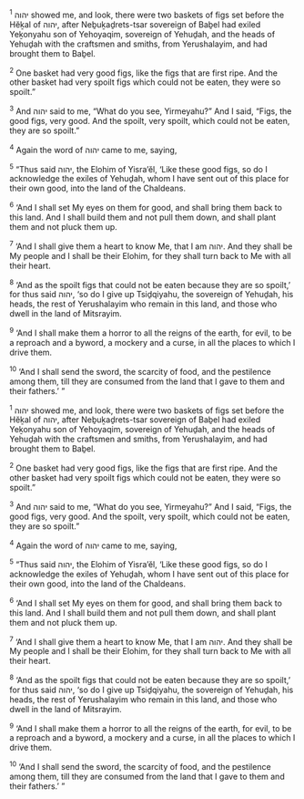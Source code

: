 <sup>1</sup> יהוה showed me, and look, there were two baskets of figs set before the Hĕḵal of יהוה, after Neḇuḵaḏrets-tsar sovereign of Baḇel had exiled Yeḵonyahu son of Yehoyaqim, sovereign of Yehuḏah, and the heads of Yehuḏah with the craftsmen and smiths, from Yerushalayim, and had brought them to Baḇel.

<sup>2</sup> One basket had very good figs, like the figs that are first ripe. And the other basket had very spoilt figs which could not be eaten, they were so spoilt.”

<sup>3</sup> And יהוה said to me, “What do you see, Yirmeyahu?” And I said, “Figs, the good figs, very good. And the spoilt, very spoilt, which could not be eaten, they are so spoilt.”

<sup>4</sup> Again the word of יהוה came to me, saying,

<sup>5</sup> “Thus said יהוה, the Elohim of Yisra’ĕl, ‘Like these good figs, so do I acknowledge the exiles of Yehuḏah, whom I have sent out of this place for their own good, into the land of the Chaldeans.

<sup>6</sup> ‘And I shall set My eyes on them for good, and shall bring them back to this land. And I shall build them and not pull them down, and shall plant them and not pluck them up.

<sup>7</sup> ‘And I shall give them a heart to know Me, that I am יהוה. And they shall be My people and I shall be their Elohim, for they shall turn back to Me with all their heart.

<sup>8</sup> ‘And as the spoilt figs that could not be eaten because they are so spoilt,’ for thus said יהוה, ‘so do I give up Tsiḏqiyahu, the sovereign of Yehuḏah, his heads, the rest of Yerushalayim who remain in this land, and those who dwell in the land of Mitsrayim.

<sup>9</sup> ‘And I shall make them a horror to all the reigns of the earth, for evil, to be a reproach and a byword, a mockery and a curse, in all the places to which I drive them.

<sup>10</sup> ‘And I shall send the sword, the scarcity of food, and the pestilence among them, till they are consumed from the land that I gave to them and their fathers.’ ”

<sup>1</sup> יהוה showed me, and look, there were two baskets of figs set before the Hĕḵal of יהוה, after Neḇuḵaḏrets-tsar sovereign of Baḇel had exiled Yeḵonyahu son of Yehoyaqim, sovereign of Yehuḏah, and the heads of Yehuḏah with the craftsmen and smiths, from Yerushalayim, and had brought them to Baḇel.

<sup>2</sup> One basket had very good figs, like the figs that are first ripe. And the other basket had very spoilt figs which could not be eaten, they were so spoilt.”

<sup>3</sup> And יהוה said to me, “What do you see, Yirmeyahu?” And I said, “Figs, the good figs, very good. And the spoilt, very spoilt, which could not be eaten, they are so spoilt.”

<sup>4</sup> Again the word of יהוה came to me, saying,

<sup>5</sup> “Thus said יהוה, the Elohim of Yisra’ĕl, ‘Like these good figs, so do I acknowledge the exiles of Yehuḏah, whom I have sent out of this place for their own good, into the land of the Chaldeans.

<sup>6</sup> ‘And I shall set My eyes on them for good, and shall bring them back to this land. And I shall build them and not pull them down, and shall plant them and not pluck them up.

<sup>7</sup> ‘And I shall give them a heart to know Me, that I am יהוה. And they shall be My people and I shall be their Elohim, for they shall turn back to Me with all their heart.

<sup>8</sup> ‘And as the spoilt figs that could not be eaten because they are so spoilt,’ for thus said יהוה, ‘so do I give up Tsiḏqiyahu, the sovereign of Yehuḏah, his heads, the rest of Yerushalayim who remain in this land, and those who dwell in the land of Mitsrayim.

<sup>9</sup> ‘And I shall make them a horror to all the reigns of the earth, for evil, to be a reproach and a byword, a mockery and a curse, in all the places to which I drive them.

<sup>10</sup> ‘And I shall send the sword, the scarcity of food, and the pestilence among them, till they are consumed from the land that I gave to them and their fathers.’ ”

